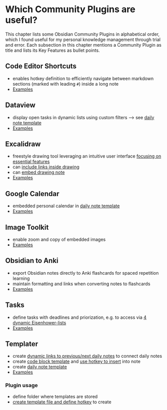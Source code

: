 # Which Community Plugins are useful?

This chapter lists some Obsidian Community Plugins in alphabetical order, which I found useful for my personal knowledge management through trial and error. 
Each subsection in this chapter mentions a Community Plugin as title and lists its Key Features as bullet points. 

## Code Editor Shortcuts
- enables hotkey definition to efficiently navigate between markdown sections (marked with leading `#`) inside a long note
- [Examples](plugins/code-editor-shortcuts-examples.md)

## Dataview
- display open tasks in dynamic lists using custom filters --> see [daily note template](writing.md#how-to-build-a-daily-note-template)
- [Examples](plugins/dataview-examples.md)

## Excalidraw
- freestyle drawing tool leveraging an intuitive user interface [focusing on essential features](plugins/excalidraw-examples.md#selecting-any-element-opens-sidebar-to-modify)
- can [include links inside drawing](plugins/excalidraw-examples.md#insert-link)
- can [embed drawing note](plugins/excalidraw-examples.md#several-svg-files-can-be-combined-into-a-single-note-using-html-advanced)
- [Examples](plugins/excalidraw-examples.md)

## Google Calendar
- embedded personal calendar in [daily note template](writing.md#how-to-build-a-daily-note-template)
- [Examples](plugins/google-calendar-examples.md)

## Image Toolkit
- enable zoom and copy of embedded images 
- [Examples](plugins/image-toolkit-examples.md)

## Obsidian to Anki
- export Obsidian notes directly to Anki flashcards for spaced repetition learning
- maintain formatting and links when converting notes to flashcards
- [Examples](plugins/obsidian-to-anki-examples.md)

## Tasks
- define tasks with deadlines and priorization, e.g. to access via [4 dynamic Eisenhower-lists](plugins/tasks-examples.md#arrange-tasks-into-eisenhower-groups)
- [Examples](plugins/tasks-examples.md)

## Templater
- create [dynamic links to previous/next daily notes](plugins/templater-examples.md#previousnext-day) to connect daily notes
- create [code block template](plugins/templater-examples.md#define-template) and [use hotkey to insert](plugins/templater-examples.md#define-hotkey) into note
- create [daily note template](writing.md#how-to-build-a-daily-note-template)
- [Examples](plugins/templater-examples.md)

### Plugin usage
- define folder where templates are stored
- [create template file and define hotkey](plugins/templater-examples.md#define-template) to create